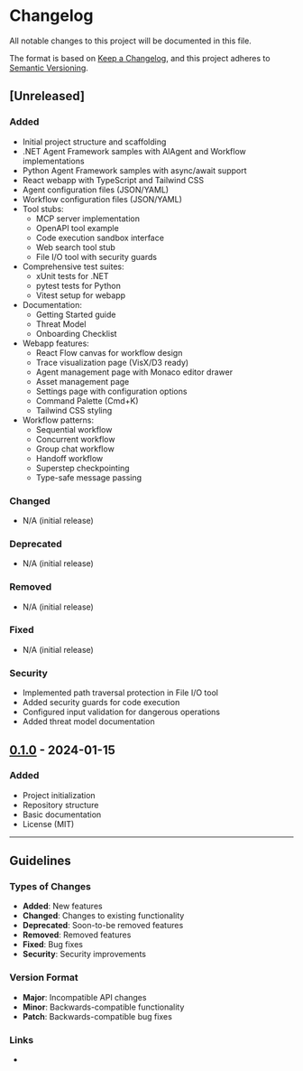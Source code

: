 # Changelog

All notable changes to this project will be documented in this file.

The format is based on [Keep a Changelog](https://keepachangelog.com/en/1.0.0/),
and this project adheres to [Semantic Versioning](https://semver.org/spec/v2.0.0.html).

## [Unreleased]

### Added
- Initial project structure and scaffolding
- .NET Agent Framework samples with AIAgent and Workflow implementations
- Python Agent Framework samples with async/await support
- React webapp with TypeScript and Tailwind CSS
- Agent configuration files (JSON/YAML)
- Workflow configuration files (JSON/YAML)
- Tool stubs:
  - MCP server implementation
  - OpenAPI tool example
  - Code execution sandbox interface
  - Web search tool stub
  - File I/O tool with security guards
- Comprehensive test suites:
  - xUnit tests for .NET
  - pytest tests for Python
  - Vitest setup for webapp
- Documentation:
  - Getting Started guide
  - Threat Model
  - Onboarding Checklist
- Webapp features:
  - React Flow canvas for workflow design
  - Trace visualization page (VisX/D3 ready)
  - Agent management page with Monaco editor drawer
  - Asset management page
  - Settings page with configuration options
  - Command Palette (Cmd+K)
  - Tailwind CSS styling
- Workflow patterns:
  - Sequential workflow
  - Concurrent workflow
  - Group chat workflow
  - Handoff workflow
  - Superstep checkpointing
  - Type-safe message passing

### Changed
- N/A (initial release)

### Deprecated
- N/A (initial release)

### Removed
- N/A (initial release)

### Fixed
- N/A (initial release)

### Security
- Implemented path traversal protection in File I/O tool
- Added security guards for code execution
- Configured input validation for dangerous operations
- Added threat model documentation

## [0.1.0] - 2024-01-15

### Added
- Project initialization
- Repository structure
- Basic documentation
- License (MIT)

---

## Guidelines

### Types of Changes
- **Added**: New features
- **Changed**: Changes to existing functionality
- **Deprecated**: Soon-to-be removed features
- **Removed**: Removed features
- **Fixed**: Bug fixes
- **Security**: Security improvements

### Version Format
- **Major**: Incompatible API changes
- **Minor**: Backwards-compatible functionality
- **Patch**: Backwards-compatible bug fixes

### Links
- [0.1.0]: https://github.com/Brookside-Proving-Grounds/Project-Ascension/releases/tag/v0.1.0
